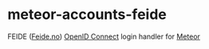 # meteor-accounts-feide

FEIDE ([Feide.no](https://feide.no)) [OpenID Connect](https://openid.net/connect/) login handler for [Meteor](https://www.meteor.com/)
